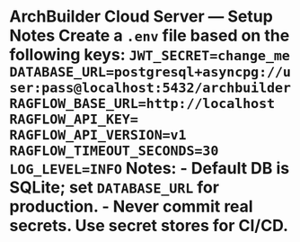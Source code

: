 # ArchBuilder Cloud Server — Setup Notes  Create a `.env` file based on the following keys:  ``` JWT_SECRET=change_me DATABASE_URL=postgresql+asyncpg://user:pass@localhost:5432/archbuilder RAGFLOW_BASE_URL=http://localhost RAGFLOW_API_KEY= RAGFLOW_API_VERSION=v1 RAGFLOW_TIMEOUT_SECONDS=30 LOG_LEVEL=INFO ```  Notes: - Default DB is SQLite; set `DATABASE_URL` for production. - Never commit real secrets. Use secret stores for CI/CD.  
